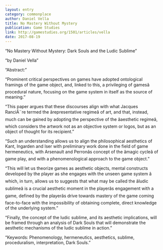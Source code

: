 ```yaml
---
layout: entry
category: commonplace
author: Daniel Vella
title: No Mastery Without Mystery
publication: Game Studies
link: http://gamestudies.org/1501/articles/vella
date: 2017-08-19
---
```


“No Mastery Without Mystery: Dark Souls and the Ludic Sublime”

“by Daniel Vella”

“Abstract:”

“Prominent critical perspectives on games have adopted ontological framings of the game object, and, linked to this, a privileging of gamesâ procedural nature, focusing on the game system in itself as the source of meaning.”

“This paper argues that these discourses align with what Jacques RanciÃ¨re termed the ârepresentative regimeâ of art, and that, instead, much can be gained by adopting the perspective of the âaesthetic regimeâ, which considers the artwork not as an objective system or logos, but as an object of thought for its recipient.”

“Such an understanding allows us to align the philosophical aesthetics of Kant, Ingarden and Iser with preliminary work done in the field of game hermeneutics, with Arsenault and Perronâs concept of the âmagic cycleâ of game play, and with a phenomenological approach to the game object.”

“This will let us theorize games as aesthetic objects, mental constructs developed by the player as she engages with the unseen game system â which, in turn, allows us to suggests that what may be called the âludic sublimeâ is a crucial aesthetic moment in the playerâs engagement with a game, defined by the playerâs drive towards mastery of the game coming face-to-face with the impossibility of obtaining complete, direct knowledge of the underlying system.”

“Finally, the concept of the ludic sublime, and its aesthetic implications, will be framed through an analysis of Dark Souls that will demonstrate the aesthetic mechanisms of the ludic sublime in action.”

“Keywords: Phenomenology, hermeneutics, aesthetics, sublime, proceduralism, interpretation, Dark Souls.”

